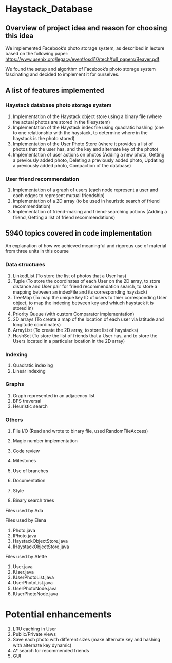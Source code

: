 # Haystack_Database

## Overview of project idea and reason for choosing this idea
We implemented Facebook’s photo storage system, as described in lecture based on the following paper: https://www.usenix.org/legacy/event/osdi10/tech/full_papers/Beaver.pdf

We found the setup and algorithm of Facebook’s photo storage system fascinating and decided to implement it for ourselves. 


## A list of features implemented

### Haystack database photo storage system
1. Implementation of the Haystack object store using a binary file (where the actual photos are stored in the filesystem) 
2. Implementation of the Haystack index file using quadratic hashing (one to one relationship with the haystack, to determine where in the haystack is the photo stored)  
3. Implementation of the User Photo Store (where it provides a list of photos that the user has, and the key and alternate key of the photo)
4. Implementation of user actions on photos (Adding a new photo, Getting a previously added photo, Deleting a previously added photo, Updating a previously added photo, Compaction of the database)

### User friend recommendation 
1. Implementation of a graph of users (each node represent a user and each edges to represent mutual friendship)
2. Implementation of a 2D array (to be used in heuristic search of friend recommendation)
3. Implementation of friend-making and friend-searching actions (Adding a friend, Getting a list of friend recommendations) 


## 5940 topics covered in code implementation 
An explanation of how we achieved meaningful and rigorous use of material from three units in this course

### Data structures 
1. LinkedList (To store the list of photos that a User has)
2. Tuple (To store the coordinates of each User on the 2D array, to store distance and User pair for friend recommendation search, to store a mapping between an indexFile and its corresponding haystack)
3. TreeMap (To map the unique key ID of users to thier corresponding User object, to map the indexing between key and whiuch haystack it is stored in)
4. Priority Queue (with custom Comparator implementation) 
5. 2D arrays (To create a map of the location of each user via latitude and longitude coordinates) 
6. ArrayList (To create the 2D array, to store list of haystacks) 
7. HashSet (To store the list of friends that a User has, and to store the Users located in a particular location in the 2D array) 

### Indexing 
1. Quadratic indexing 
2. Linear indexing 

### Graphs 
1. Graph represented in an adjacency list 
2. BFS traversal
3. Heuristic search 

### Others 
1. File I/O (Read and wrote to binary file, used RandomFileAccess)
2. Magic number implementation  




1. Code review 
2. Milestones 
3. Use of branches 
4. Documentation
5. Style 
6. Binary search trees 


Files used by Ada





Files used by Elena 
1. Photo.java
2. IPhoto.java
3. HaystackObjectStore.java
4. IHaystackObjectStore.java


Files used by Alette
1. User.java
2. IUser.java
3. IUserPhotoList.java
4. UserPhotoList.java
5. UserPhotoNode.java
6. IUserPhotoNode.java


# Potential enhancements 
1. LRU caching in User 
2. Public/Private views 
3. Save each photo with different sizes (make alternate key and hashing with alternate key dynamic) 
4. A* search for recommended friends 
5. GUI 
